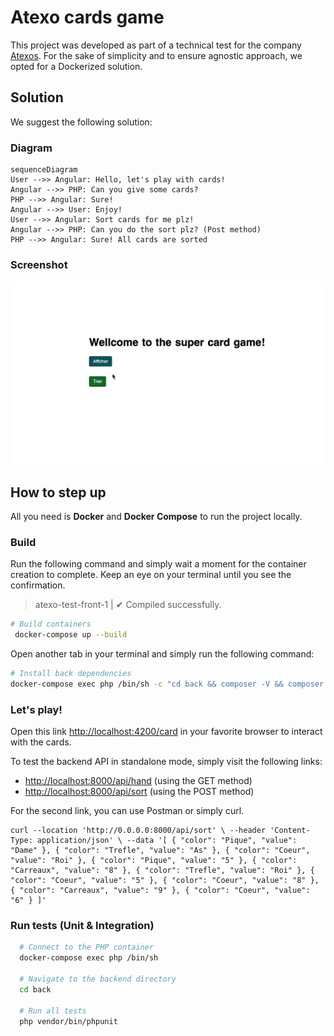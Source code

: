 # Atexo cards game
This project was developed as part of a technical test for the company [Atexos](https://www.atexo.com/). For the sake of simplicity and to ensure agnostic approach, we opted for a Dockerized solution.

## Solution
We suggest the following solution:

### Diagram
```mermaid
sequenceDiagram
User -->> Angular: Hello, let's play with cards!
Angular -->> PHP: Can you give some cards?
PHP -->> Angular: Sure!
Angular -->> User: Enjoy!
User -->> Angular: Sort cards for me plz!
Angular -->> PHP: Can you do the sort plz? (Post method)
PHP -->> Angular: Sure! All cards are sorted
```

### Screenshot

![Cards Game](Cards.gif)

## How to step up

All you need is **Docker** and **Docker Compose** to run the project locally.

### Build
Run the following command and simply wait a moment for the container creation to complete. Keep an eye on your terminal until you see the confirmation.
>atexo-test-front-1  | ✔ Compiled successfully.

```bash
# Build containers
 docker-compose up --build
 ```

Open another tab in your terminal and simply run the following command:

 ```bash
 # Install back dependencies
 docker-compose exec php /bin/sh -c "cd back && composer -V && composer i"
```

### Let's play!

Open this link [http://localhost:4200/card](http://localhost:4200/card) in your favorite browser to interact with the cards.

To test the backend API in standalone mode, simply visit the following links:

-   [http://localhost:8000/api/hand](http://localhost:8000/api/hand) (using the GET method)
-   [http://localhost:8000/api/sort](http://localhost:8000/api/sort) (using the POST method)

For the second link, you can use Postman or simply curl.

    curl --location 'http://0.0.0.0:8000/api/sort' \ --header 'Content-Type: application/json' \ --data '[ { "color": "Pique", "value": "Dame" }, { "color": "Trefle", "value": "As" }, { "color": "Coeur", "value": "Roi" }, { "color": "Pique", "value": "5" }, { "color": "Carreaux", "value": "8" }, { "color": "Trefle", "value": "Roi" }, { "color": "Coeur", "value": "5" }, { "color": "Coeur", "value": "8" }, { "color": "Carreaux", "value": "9" }, { "color": "Coeur", "value": "6" } ]'

### Run tests (Unit & Integration)
```sh
  # Connect to the PHP container
  docker-compose exec php /bin/sh
  
  # Navigate to the backend directory
  cd back
  
  # Run all tests
  php vendor/bin/phpunit
```
